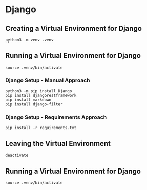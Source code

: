 # Django

## Creating a Virtual Environment for Django

~~~
python3 -m venv .venv
~~~

## Running a Virtual Environment for Django

~~~
source .venv/bin/activate
~~~

### Django Setup - Manual Approach

~~~
python3 -m pip install Django
pip install djangorestframework
pip install markdown
pip install django-filter
~~~

### Django Setup - Requirements Approach

~~~
pip install -r requirements.txt
~~~

## Leaving the Virtual Environment

~~~
deactivate
~~~

## Running a Virtual Environment for Django

~~~
source .venv/bin/activate
~~~